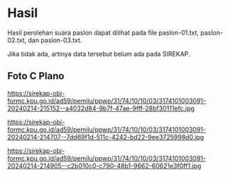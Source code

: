 # Hasil

Hasil perolehan suara paslon dapat dilihat pada file paslon-01.txt, paslon-02.txt, dan paslon-03.txt.

Jika tidak ada, artinya data tersebut belum ada pada SIREKAP.

## Foto C Plano

https://sirekap-obj-formc.kpu.go.id/ad59/pemilu/ppwp/31/74/10/10/03/3174101003091-20240214-215152--a4032d84-9b7f-47ae-9fff-28bf30111efc.jpg

https://sirekap-obj-formc.kpu.go.id/ad59/pemilu/ppwp/31/74/10/10/03/3174101003091-20240214-214707--7dd69f1d-511c-4242-bd22-9ee3725998d0.jpg

https://sirekap-obj-formc.kpu.go.id/ad59/pemilu/ppwp/31/74/10/10/03/3174101003091-20240214-214905--c2b010c0-c790-48b1-9662-60621e3f0ff1.jpg
